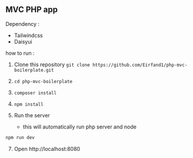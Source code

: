 ## MVC PHP app 
Dependency :
- Tailwindcss
- Daisyui

how to run :
1. Clone this repository ```git clone https://github.com/Eirfand1/php-mvc-boilerplate.git```
2. ```cd php-mvc-boilerplate```
4. ```composer install```
5. ```npm install```

6. Run the server
   - this will automatically run php server and node
```sh
npm run dev
```
7. Open http://localhost:8080
